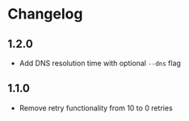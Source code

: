 # Changelog

## 1.2.0
* Add DNS resolution time with optional `--dns` flag

## 1.1.0
* Remove retry functionality from 10 to 0 retries
